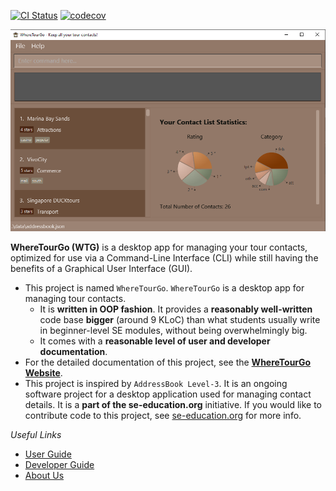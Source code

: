 [![CI Status](https://github.com/AY2122S1-CS2103T-T12-2/tp/workflows/Java%20CI/badge.svg)](https://github.com/AY2122S1-CS2103T-T12-2/tp/actions) [![codecov](https://codecov.io/gh/AY2122S1-CS2103T-T12-2/tp/branch/master/graph/badge.svg?token=IIM6XKRT3S)](https://codecov.io/gh/AY2122S1-CS2103T-T12-2/tp)

![Ui](docs/images/Ui.png)

**WhereTourGo (WTG)** is a desktop app for managing your tour contacts, optimized for use via a Command-Line Interface (CLI) while still having the benefits of a Graphical User Interface (GUI).


* This project is named `WhereTourGo`. `WhereTourGo` is a desktop app for managing tour contacts.
  * It is **written in OOP fashion**. It provides a **reasonably well-written** code base **bigger** (around 9 KLoC) than what students usually write in beginner-level SE modules, without being overwhelmingly big.
  * It comes with a **reasonable level of user and developer documentation**.
* For the detailed documentation of this project, see the **[WhereTourGo Website](https://ay2122s1-cs2103t-t12-2.github.io/tp)**.
* This project is inspired by `AddressBook Level-3`. It is an ongoing software project for a desktop application used for managing contact details. It is a **part of the se-education.org** initiative. If you would like to contribute code to this project, see [se-education.org](https://se-education.org#https://se-education.org/#contributing) for more info.


*Useful Links*

* [User Guide](https://github.com/AY2122S1-CS2103T-T12-2/tp/blob/master/docs/UserGuide.md)
* [Developer Guide](https://github.com/AY2122S1-CS2103T-T12-2/tp/blob/master/docs/DeveloperGuide.md)
* [About Us](https://github.com/AY2122S1-CS2103T-T12-2/tp/blob/master/docs/AboutUs.md)

